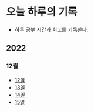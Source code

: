 # 오늘 하루의 기록
+ 하루 공부 시간과 회고를 기록한다.

## 2022
### 12월
+ [12일](https://github.com/MIN-04/TIL/blob/master/Record/2022/12/12.md "2022.12.12")
+ [13일](https://github.com/MIN-04/TIL/blob/master/Record/2022/12/13.md "2022.12.13") 
+ [14일](https://github.com/MIN-04/TIL/blob/master/Record/2022/12/14.md "2022.12.14") 
+ [15일](https://github.com/MIN-04/TIL/blob/master/Record/2022/12/15.md "2022.12.15") 

